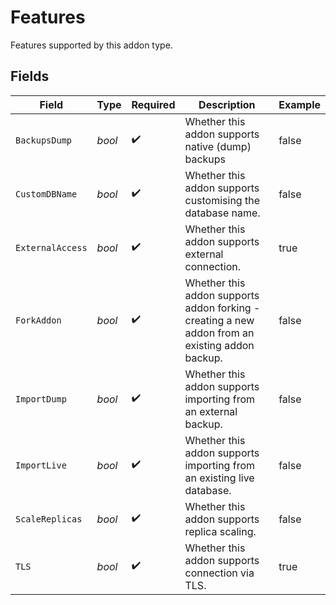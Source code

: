 # Features

Features supported by this addon type.


## Fields

| Field                                                                                           | Type                                                                                            | Required                                                                                        | Description                                                                                     | Example                                                                                         |
| ----------------------------------------------------------------------------------------------- | ----------------------------------------------------------------------------------------------- | ----------------------------------------------------------------------------------------------- | ----------------------------------------------------------------------------------------------- | ----------------------------------------------------------------------------------------------- |
| `BackupsDump`                                                                                   | *bool*                                                                                          | :heavy_check_mark:                                                                              | Whether this addon supports native (dump) backups                                               | false                                                                                           |
| `CustomDBName`                                                                                  | *bool*                                                                                          | :heavy_check_mark:                                                                              | Whether this addon supports customising the database name.                                      | false                                                                                           |
| `ExternalAccess`                                                                                | *bool*                                                                                          | :heavy_check_mark:                                                                              | Whether this addon supports external connection.                                                | true                                                                                            |
| `ForkAddon`                                                                                     | *bool*                                                                                          | :heavy_check_mark:                                                                              | Whether this addon supports addon forking - creating a new addon from an existing addon backup. | false                                                                                           |
| `ImportDump`                                                                                    | *bool*                                                                                          | :heavy_check_mark:                                                                              | Whether this addon supports importing from an external backup.                                  | false                                                                                           |
| `ImportLive`                                                                                    | *bool*                                                                                          | :heavy_check_mark:                                                                              | Whether this addon supports importing from an existing live database.                           | false                                                                                           |
| `ScaleReplicas`                                                                                 | *bool*                                                                                          | :heavy_check_mark:                                                                              | Whether this addon supports replica scaling.                                                    | false                                                                                           |
| `TLS`                                                                                           | *bool*                                                                                          | :heavy_check_mark:                                                                              | Whether this addon supports connection via TLS.                                                 | true                                                                                            |